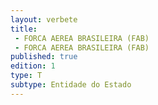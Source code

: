 ```yaml
---
layout: verbete
title:
 - FORCA AEREA BRASILEIRA (FAB)
 - FORCA AEREA BRASILEIRA (FAB)
published: true
edition: 1  
type: T
subtype: Entidade do Estado
---
```


